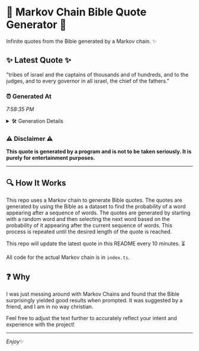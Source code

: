 # 📖 Markov Chain Bible Quote Generator 📖

Infinite quotes from the Bible generated by a Markov chain. ✨

## ✨ Latest Quote ✨
"tribes of israel and the captains of thousands and of hundreds, and to the judges, and to every governor in all israel, the chief of the fathers."

### ⏰ Generated At
*7:58:35 PM*

<details>
    <summary>🛠️ Generation Details</summary>
    <p>
        <strong>🌱 Seed:</strong> tribes<br>
        <strong>🔄 Iterations:</strong> 26<br>
        <strong>📜 Context History:</strong><br>[ tribes ]: of<br>[ tribes, of ]: israel<br>[ tribes, of, israel ]: and<br>[ tribes, of, israel, and ]: the<br>[ tribes, of, israel, and, the ]: captains<br>[ tribes, of, israel, and, the, captains ]: of<br>[ of, israel, and, the, captains, of ]: thousands<br>[ israel, and, the, captains, of, thousands ]: and<br>[ and, the, captains, of, thousands, and ]: of<br>[ the, captains, of, thousands, and, of ]: hundreds,<br>[ captains, of, thousands, and, of, hundreds, ]: and<br>[ of, thousands, and, of, hundreds,, and ]: to<br>[ thousands, and, of, hundreds,, and, to ]: the<br>[ and, of, hundreds,, and, to, the ]: judges,<br>[ of, hundreds,, and, to, the, judges, ]: and<br>[ hundreds,, and, to, the, judges,, and ]: to<br>[ and, to, the, judges,, and, to ]: every<br>[ to, the, judges,, and, to, every ]: governor<br>[ the, judges,, and, to, every, governor ]: in<br>[ judges,, and, to, every, governor, in ]: all<br>[ and, to, every, governor, in, all ]: israel,<br>[ to, every, governor, in, all, israel, ]: the<br>[ every, governor, in, all, israel,, the ]: chief<br>[ governor, in, all, israel,, the, chief ]: of<br>[ in, all, israel,, the, chief, of ]: the<br>[ all, israel,, the, chief, of, the ]: fathers.<br>
    </p>
</details>

### ⚠️ Disclaimer ⚠️
**This quote is generated by a program and is not to be taken seriously. It is purely for entertainment purposes.**

---

## 🔍 How It Works

This repo uses a Markov chain to generate Bible quotes. The quotes are generated by using the Bible as a dataset to find the probability of a word appearing after a sequence of words. The quotes are generated by starting with a random word and then selecting the next word based on the probability of it appearing after the current sequence of words. This process is repeated until the desired length of the quote is reached.

This repo will update the latest quote in this README every 10 minutes. ⏳

All code for the actual Markov chain is in `index.ts`.

## ❓ Why

I was just messing around with Markov Chains and found that the Bible surprisingly yielded good results when prompted. 
It was suggested by a friend, and I am in no way christian.

Feel free to adjust the text further to accurately reflect your intent and experience with the project!

---

*Enjoy*✨
